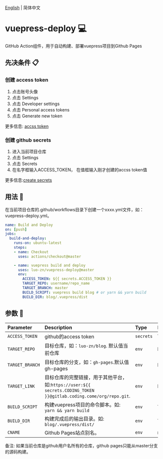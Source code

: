 [English](./README.md) | 简体中文

# vuepress-deploy :computer:

GitHub Action组件，用于自动构建、部署vuepress项目到Github Pages

## 先决条件 :clipboard:

### 创建 access token

1. 点击账号头像
2. 点击 Settings
3. 点击 Developer settings
4. 点击 Personal access tokens
5. 点击 Generate new token

更多信息: [accss token](https://help.github.com/en/github/authenticating-to-github/authorizing-a-personal-access-token-for-use-with-saml-single-sign-on)

### 创建 github secrets

1. 进入当前项目仓库
2. 点击 Settings
3. 点击 Secrets
4. 在名字框输入ACCESS_TOKEN， 在值框输入刚才创建的accss token值

更多信息:[create secrets](https://help.github.com/en/actions/automating-your-workflow-with-github-actions/creating-and-using-encrypted-secrets)

## 用法 :hammer:

在当前项目仓库的.github/workflows目录下创建一个xxxx.yml文件，如：vuepress-deploy.yml。

```yml
name: Build and Deploy
on: [push]
jobs:
  build-and-deploy:
    runs-on: ubuntu-latest
    steps:
    - name: Checkout
      uses: actions/checkout@master

    - name: vuepress build and deploy
      uses: luo-zn/vuepress-deploy@master
      env:
        ACCESS_TOKEN: ${{ secrets.ACCESS_TOKEN }}
        TARGET_REPO: username/repo_name
        TARGET_BRANCH: master
        BUILD_SCRIPT: vuepress build blog # or yarn && yarn build
        BUILD_DIR: blog/.vuepress/dist
```

## 参数 :postbox:

|  Parameter |  Description | Type | Required
| :------------ | :------------ |:------------ |:------------ |
| `ACCESS_TOKEN` | github的access token | `secrets`  |  **Yes** |
| `TARGET_REPO` | 目标仓库，如：`luo-zn/blog`. 默认值当前仓库 | `env` | **No** |
| `TARGET_BRANCH` | 目标仓库的分支，如：`gh-pages`.默认值gh-pages | `env` | **No** |
| `TARGET_LINK` | 目标仓库的完整链接，用于其他平台，如:`https://user:${{ secrets.CODING_TOKEN }}@gitlab.coding.come/org/repo.git`. | `env` | **No** |
| `BUILD_SCRIPT` | 构建vuepress项目的命令脚本。如: `yarn && yarn build` | `env` | **Yes** |
| `BUILD_DIR` | 构建完成后的输出目录。如: `blog/.vuepress/dist/` | `env` | **Yes** |
| `CNAME` | Github Pages站点别名。 | `env` | **no** |

备注: 如果当前仓库是github用户名所有的仓库，github pages只能从master分支的源码构建。
